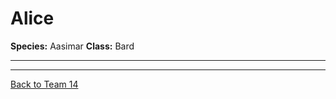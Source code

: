 # Alice

**Species:** Aasimar 
**Class:** Bard  

---

<Information pending verification>

---

[Back to Team 14](./team_14.md)

